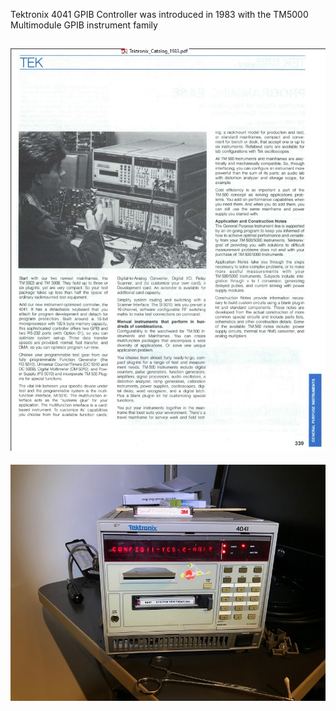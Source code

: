 Tektronix 4041 GPIB Controller was introduced in 1983 with the TM5000 Multimodule GPIB instrument family

![Label and PCB front](./4041%20and%20TM5000%20introduced%20in%201983.jpg)
--------

![Label and PCB front](./4041%20loaded%20System%20Verification%20tape.jpg)
